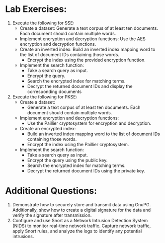 # Lab Exercises:
1. Execute the following for SSE:
    - Create a dataset: Generate a text corpus of at least ten documents. Each document should contain multiple words.
    - Implement encryption and decryption functions: Use the AES encryption and decryption functions.
    - Create an inverted index: Build an inverted index mapping word to the list of document IDs containing those words.
        - Encrypt the index using the provided encryption function.
    - Implement the search function:
        - Take a search query as input.
        - Encrypt the query.
        - Search the encrypted index for matching terms.
        - Decrypt the returned document IDs and display the corresponding documents
2. Execute the following for PKSE:
    - Create a dataset:
        - Generate a text corpus of at least ten documents. Each document should contain multiple words.
    - Implement encryption and decryption functions:
        - Use the Paillier cryptosystem for encryption and decryption.
    - Create an encrypted index:
        - Build an inverted index mapping word to the list of document IDs containing those words.
        - Encrypt the index using the Paillier cryptosystem.
    - Implement the search function:
        - Take a search query as input.
        - Encrypt the query using the public key.
        - Search the encrypted index for matching terms.
        - Decrypt the returned document IDs using the private key.
# Additional Questions:
1. Demonstrate how to securely store and transmit data using GnuPG. Additionally, show how to create a digital signature for the data and verify the signature after transmission.
2. Configure and use Snort as a Network Intrusion Detection System (NIDS) to monitor real-time network traffic. Capture network traffic, apply Snort rules, and analyze the logs to identify any potential intrusions.